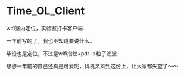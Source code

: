 # Time_OL_Client
wifi室内定位，实验室打卡客户端

一年前写的了，我也不知道要说什么。

毕设也是定位，不过是wifi指纹+pdr-->粒子滤波

想想一年前的自己还真是可爱呢，抖机灵抖到这份上，让大家都失望了～～
